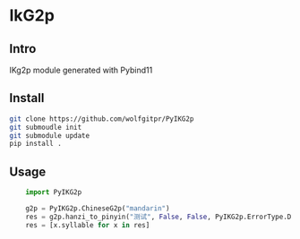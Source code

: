 # IkG2p

## Intro

IKg2p module generated with Pybind11

## Install

```bash
git clone https://github.com/wolfgitpr/PyIKG2p
git submoudle init
git submodule update
pip install .
```

## Usage

```python
    import PyIKG2p

    g2p = PyIKG2p.ChineseG2p("mandarin")
    res = g2p.hanzi_to_pinyin("测试", False, False, PyIKG2p.ErrorType.Default)
    res = [x.syllable for x in res]
```